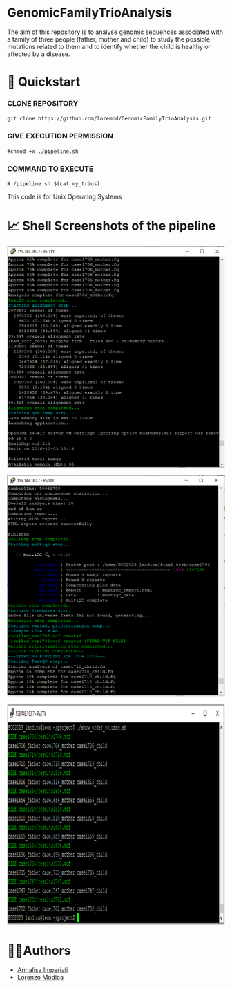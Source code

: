 # GenomicFamilyTrioAnalysis

The aim of this repository is to analyse genomic sequences associated with a family of three people (father, mother and
child) to study the possible mutations related to them and to identify whether the child is healthy or affected by
a disease.

# 🚀 Quickstart
### CLONE REPOSITORY
```
git clone https://github.com/loremod/GenomicFamilyTrioAnalysis.git
```
### GIVE EXECUTION PERMISSION
```
#chmod +x ./pipeline.sh
```

### COMMAND TO EXECUTE
```
#./pipeline.sh $(cat my_trios)
```
This code is for Unix Operating Systems

# 📈 Shell Screenshots of the pipeline
<p align="center">
  <img width="682" height="512" src="./output/images/1.PNG"/>
</p>
<p align="center">
  <img width="682" height="512" src="./output/images/2.PNG"/>
</p>
<p align="center">
  <img width="682" height="512" src="./output/images/show_order_columns.PNG"/>
</p>

# 👨‍💻Authors
* [Annalisa Imperiali](https://github.com/annalisai)
* [Lorenzo Modica](https://github.com/loremod)
